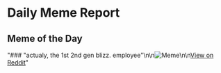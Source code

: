 # Daily Meme Report

## Meme of the Day
"### \"actualy, the 1st 2nd gen blizz. employee\"\n\n![Meme](https://i.redd.it/1ox8br1i1scf1.png)\n\n[View on Reddit](https://redd.it/1lzed8s)"
